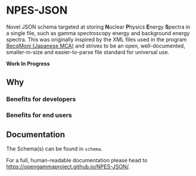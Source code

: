 # NPES-JSON

Novel JSON schema targeted at storing **N**uclear **P**hysics **E**nergy **S**pectra in a single file, such as gamma spectroscopy energy and background energy spectra. This was originally inspired by the XML files used in the program [BecqMoni (Japanese MCA)](https://www.gammaspectacular.com/blue/software-downloads/becqmoni) and strives to be an open, well-documented, smaller-in-size and easier-to-parse file standard for universal use.

**Work In Progress**

## Why

### Benefits for developers

### Benefits for end users

## Documentation

The Schema(s) can be found in `schema`.

For a full, human-readable documentation please head to https://opengammaproject.github.io/NPES-JSON/.
